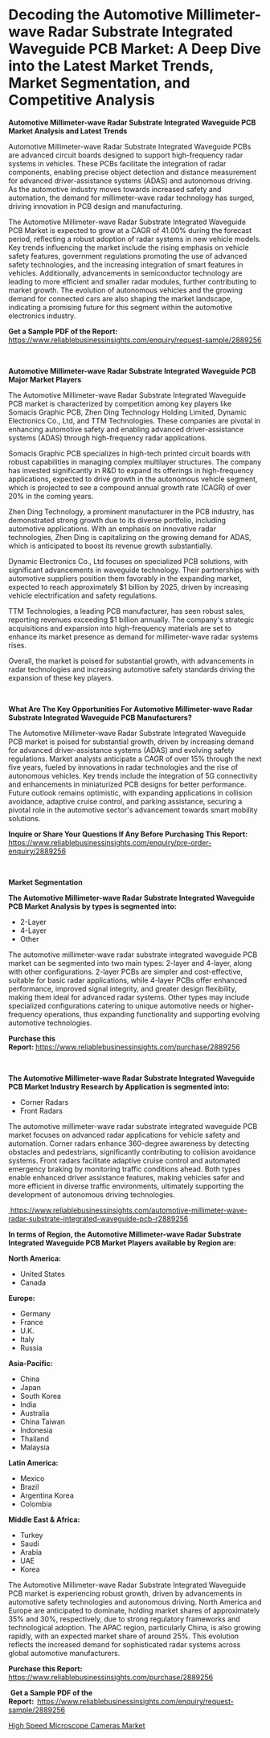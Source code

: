 <p><h1>Decoding the Automotive Millimeter-wave Radar Substrate Integrated Waveguide PCB Market: A Deep Dive into the Latest Market Trends, Market Segmentation, and Competitive Analysis</h1></p><p><strong>Automotive Millimeter-wave Radar Substrate Integrated Waveguide PCB Market Analysis and Latest Trends</strong></p>
<p><p>Automotive Millimeter-wave Radar Substrate Integrated Waveguide PCBs are advanced circuit boards designed to support high-frequency radar systems in vehicles. These PCBs facilitate the integration of radar components, enabling precise object detection and distance measurement for advanced driver-assistance systems (ADAS) and autonomous driving. As the automotive industry moves towards increased safety and automation, the demand for millimeter-wave radar technology has surged, driving innovation in PCB design and manufacturing.</p><p>The Automotive Millimeter-wave Radar Substrate Integrated Waveguide PCB Market is expected to grow at a CAGR of 41.00% during the forecast period, reflecting a robust adoption of radar systems in new vehicle models. Key trends influencing the market include the rising emphasis on vehicle safety features, government regulations promoting the use of advanced safety technologies, and the increasing integration of smart features in vehicles. Additionally, advancements in semiconductor technology are leading to more efficient and smaller radar modules, further contributing to market growth. The evolution of autonomous vehicles and the growing demand for connected cars are also shaping the market landscape, indicating a promising future for this segment within the automotive electronics industry.</p></p>
<p><strong>Get a Sample PDF of the Report:&nbsp;</strong> <a href="https://www.reliablebusinessinsights.com/enquiry/request-sample/2889256?utm_campaign=3025&utm_medium=2&utm_source=Github&utm_content=ia&utm_term=14032025&utm_id=automotive-millimeter-wave-radar-substrate-integrated-waveguide-pcb">https://www.reliablebusinessinsights.com/enquiry/request-sample/2889256</a></p>
<p>&nbsp;</p>
<p><strong>Automotive Millimeter-wave Radar Substrate Integrated Waveguide PCB Major Market Players</strong></p>
<p><p>The Automotive Millimeter-wave Radar Substrate Integrated Waveguide PCB market is characterized by competition among key players like Somacis Graphic PCB, Zhen Ding Technology Holding Limited, Dynamic Electronics Co., Ltd, and TTM Technologies. These companies are pivotal in enhancing automotive safety and enabling advanced driver-assistance systems (ADAS) through high-frequency radar applications.</p><p>Somacis Graphic PCB specializes in high-tech printed circuit boards with robust capabilities in managing complex multilayer structures. The company has invested significantly in R&D to expand its offerings in high-frequency applications, expected to drive growth in the autonomous vehicle segment, which is projected to see a compound annual growth rate (CAGR) of over 20% in the coming years.</p><p>Zhen Ding Technology, a prominent manufacturer in the PCB industry, has demonstrated strong growth due to its diverse portfolio, including automotive applications. With an emphasis on innovative radar technologies, Zhen Ding is capitalizing on the growing demand for ADAS, which is anticipated to boost its revenue growth substantially.</p><p>Dynamic Electronics Co., Ltd focuses on specialized PCB solutions, with significant advancements in waveguide technology. Their partnerships with automotive suppliers position them favorably in the expanding market, expected to reach approximately $1 billion by 2025, driven by increasing vehicle electrification and safety regulations.</p><p>TTM Technologies, a leading PCB manufacturer, has seen robust sales, reporting revenues exceeding $1 billion annually. The company's strategic acquisitions and expansion into high-frequency materials are set to enhance its market presence as demand for millimeter-wave radar systems rises.</p><p>Overall, the market is poised for substantial growth, with advancements in radar technologies and increasing automotive safety standards driving the expansion of these key players.</p></p>
<p>&nbsp;</p>
<p><strong>What Are The Key Opportunities For Automotive Millimeter-wave Radar Substrate Integrated Waveguide PCB Manufacturers?</strong></p>
<p><p>The Automotive Millimeter-wave Radar Substrate Integrated Waveguide PCB market is poised for substantial growth, driven by increasing demand for advanced driver-assistance systems (ADAS) and evolving safety regulations. Market analysts anticipate a CAGR of over 15% through the next five years, fueled by innovations in radar technologies and the rise of autonomous vehicles. Key trends include the integration of 5G connectivity and enhancements in miniaturized PCB designs for better performance. Future outlook remains optimistic, with expanding applications in collision avoidance, adaptive cruise control, and parking assistance, securing a pivotal role in the automotive sector's advancement towards smart mobility solutions.</p></p>
<p><strong>Inquire or Share Your Questions If Any Before Purchasing This Report:</strong> <a href="https://www.reliablebusinessinsights.com/enquiry/pre-order-enquiry/2889256?utm_campaign=3025&utm_medium=2&utm_source=Github&utm_content=ia&utm_term=14032025&utm_id=automotive-millimeter-wave-radar-substrate-integrated-waveguide-pcb">https://www.reliablebusinessinsights.com/enquiry/pre-order-enquiry/2889256</a></p>
<p>&nbsp;</p>
<p><strong>Market Segmentation</strong></p>
<p><strong>The Automotive Millimeter-wave Radar Substrate Integrated Waveguide PCB Market Analysis by types is segmented into:</strong></p>
<p><ul><li>2-Layer</li><li>4-Layer</li><li>Other</li></ul></p>
<p><p>The automotive millimeter-wave radar substrate integrated waveguide PCB market can be segmented into two main types: 2-layer and 4-layer, along with other configurations. 2-layer PCBs are simpler and cost-effective, suitable for basic radar applications, while 4-layer PCBs offer enhanced performance, improved signal integrity, and greater design flexibility, making them ideal for advanced radar systems. Other types may include specialized configurations catering to unique automotive needs or higher-frequency operations, thus expanding functionality and supporting evolving automotive technologies.</p></p>
<p><strong>Purchase this Report:&nbsp;</strong><a href="https://www.reliablebusinessinsights.com/purchase/2889256?utm_campaign=3025&utm_medium=2&utm_source=Github&utm_content=ia&utm_term=14032025&utm_id=automotive-millimeter-wave-radar-substrate-integrated-waveguide-pcb">https://www.reliablebusinessinsights.com/purchase/2889256</a></p>
<p>&nbsp;</p>
<p><strong>The Automotive Millimeter-wave Radar Substrate Integrated Waveguide PCB Market Industry Research by Application is segmented into:</strong></p>
<p><ul><li>Corner Radars</li><li>Front Radars</li></ul></p>
<p><p>The automotive millimeter-wave radar substrate integrated waveguide PCB market focuses on advanced radar applications for vehicle safety and automation. Corner radars enhance 360-degree awareness by detecting obstacles and pedestrians, significantly contributing to collision avoidance systems. Front radars facilitate adaptive cruise control and automated emergency braking by monitoring traffic conditions ahead. Both types enable enhanced driver assistance features, making vehicles safer and more efficient in diverse traffic environments, ultimately supporting the development of autonomous driving technologies.</p></p>
<p><a href="https://www.reliablebusinessinsights.com/automotive-millimeter-wave-radar-substrate-integrated-waveguide-pcb-r2889256?utm_campaign=3025&utm_medium=2&utm_source=Github&utm_content=ia&utm_term=14032025&utm_id=automotive-millimeter-wave-radar-substrate-integrated-waveguide-pcb">&nbsp;https://www.reliablebusinessinsights.com/automotive-millimeter-wave-radar-substrate-integrated-waveguide-pcb-r2889256</a></p>
<p><strong>In terms of Region, the Automotive Millimeter-wave Radar Substrate Integrated Waveguide PCB Market Players available by Region are:</strong></p>
<p>
    <p> <strong> North America: </strong>
        <ul>
            <li>United States</li>
            <li>Canada</li>
        </ul>
        </p> 
    <p> <strong> Europe: </strong>
        <ul>
            <li>Germany</li>
            <li>France</li>
            <li>U.K.</li>
            <li>Italy</li>
            <li>Russia</li>
        </ul>
        </p> 
    <p> <strong> Asia-Pacific: </strong>
        <ul>
            <li>China</li>
            <li>Japan</li>
            <li>South Korea</li>
            <li>India</li>
            <li>Australia</li>
            <li>China Taiwan</li>
            <li>Indonesia</li>
            <li>Thailand</li>
            <li>Malaysia</li>
        </ul>
        </p> 
    <p> <strong> Latin America: </strong>
        <ul>
            <li>Mexico</li>
            <li>Brazil</li>
            <li>Argentina Korea</li>
            <li>Colombia</li>
        </ul>
        </p> 
    <p> <strong> Middle East & Africa: </strong>
        <ul>
            <li>Turkey</li>
            <li>Saudi</li>
            <li>Arabia</li>
            <li>UAE</li>
            <li>Korea</li>
        </ul>
    </p>
    </p>
<p><p>The Automotive Millimeter-wave Radar Substrate Integrated Waveguide PCB market is experiencing robust growth, driven by advancements in automotive safety technologies and autonomous driving. North America and Europe are anticipated to dominate, holding market shares of approximately 35% and 30%, respectively, due to strong regulatory frameworks and technological adoption. The APAC region, particularly China, is also growing rapidly, with an expected market share of around 25%. This evolution reflects the increased demand for sophisticated radar systems across global automotive manufacturers.</p></p>
<p><strong>Purchase this Report: </strong><a href="https://www.reliablebusinessinsights.com/purchase/2889256?utm_campaign=3025&utm_medium=2&utm_source=Github&utm_content=ia&utm_term=14032025&utm_id=automotive-millimeter-wave-radar-substrate-integrated-waveguide-pcb">https://www.reliablebusinessinsights.com/purchase/2889256</a></p>
<p>&nbsp;<strong>Get a Sample PDF of the Report:&nbsp;&nbsp;</strong><a href="https://www.reliablebusinessinsights.com/enquiry/request-sample/2889256?utm_campaign=3025&utm_medium=2&utm_source=Github&utm_content=ia&utm_term=14032025&utm_id=automotive-millimeter-wave-radar-substrate-integrated-waveguide-pcb">https://www.reliablebusinessinsights.com/enquiry/request-sample/2889256</a></p>
<p><strong></strong></p>
<p><p><a href="https://github.com/leyesamilej/Market-Research-Report-List-1/blob/main/high-speed-microscope-cameras-market.md?utm_campaign=3025&utm_medium=2&utm_source=Github&utm_content=ia&utm_term=14032025&utm_id=automotive-millimeter-wave-radar-substrate-integrated-waveguide-pcb">High Speed Microscope Cameras Market</a></p></p>